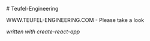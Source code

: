 ﻿﻿# Teufel-Engineering

WWW.TEUFEL-ENGINEERING.COM - Please take a look

*written with create-react-app*
